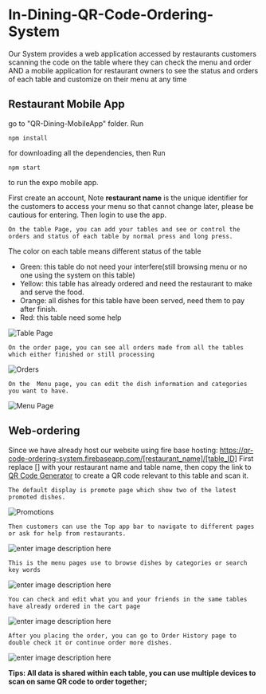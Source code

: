 # In-Dining-QR-Code-Ordering-System
Our System provides a web application accessed by restaurants customers scanning the code on the table where they can check the menu and order
AND
a mobile application for restaurant owners to see the status and orders of each table and customize on their menu at any time

## Restaurant Mobile App

go to "QR-Dining-MobileApp" folder. Run

	npm install
for downloading all the dependencies, then Run

	npm start
to run the expo mobile app.

First create an account, Note **restaurant name** is the unique identifier for the customers to access your menu so that cannot change later, please be cautious for entering.
Then login to use the app.

	On the table Page, you can add your tables and see or control the orders and status of each table by normal press and long press.
The color on each table means different status of the table
* Green: this table do not need your interfere(still browsing menu or no one using the system on this table)
* Yellow: this table has already ordered and need the restaurant to make and serve the food.
* Orange: all dishes for this table have been served, need them to pay after finish.
* Red: this table need some help

![Table Page](https://firebasestorage.googleapis.com/v0/b/qr-code-ordering-system.appspot.com/o/table%20page.png?alt=media&token=3c3195de-5dfa-4f09-87ba-f858c4da3645)



	
	On the order page, you can see all orders made from all the tables which either finished or still processing

![Orders](https://firebasestorage.googleapis.com/v0/b/qr-code-ordering-system.appspot.com/o/Orders.png?alt=media&token=6d576bab-13bd-4a78-8a75-75a9649c09d6)

	On the  Menu page, you can edit the dish information and categories you want to have.

![Menu Page](https://firebasestorage.googleapis.com/v0/b/qr-code-ordering-system.appspot.com/o/menu%20page.png?alt=media&token=1badacbf-fd41-45a2-9bc9-c8ec14effd83)


##  Web-ordering

Since we have already host our website using fire base hosting:
https://qr-code-ordering-system.firebaseapp.com/[restaurant_name]/[table_ID]
First replace [] with your restaurant name and table name, then copy the link to [QR Code Generator](https://www.qr-code-generator.com) to create a QR code relevant to this table and scan it.
 

	The default display is promote page which show two of the latest promoted dishes.
![Promotions](https://firebasestorage.googleapis.com/v0/b/qr-code-ordering-system.appspot.com/o/Promotions.png?alt=media&token=550a9020-7f30-435e-8fd3-47a2eebc9fb2)

	Then customers can use the Top app bar to navigate to different pages or ask for help from restaurants.
![enter image description here](https://firebasestorage.googleapis.com/v0/b/qr-code-ordering-system.appspot.com/o/AppBar.png?alt=media&token=6cadbf75-8118-4b6d-b6ab-2992ce85c932)


	This is the menu pages use to browse dishes by categories or search key words
![enter image description here](https://firebasestorage.googleapis.com/v0/b/qr-code-ordering-system.appspot.com/o/menu.png?alt=media&token=c30772a8-eb3a-478c-9996-c442b241aabb)

	You can check and edit what you and your friends in the same tables have already ordered in the cart page
![enter image description here](https://firebasestorage.googleapis.com/v0/b/qr-code-ordering-system.appspot.com/o/Cart.png?alt=media&token=cbef1d78-b196-4bc7-84a3-be8e69740c32)

	After you placing the order, you can go to Order History page to double check it or continue order more dishes.
![enter image description here](https://firebasestorage.googleapis.com/v0/b/qr-code-ordering-system.appspot.com/o/OrderHistory.png?alt=media&token=9f48a7bc-061d-4eef-b0f8-e828b4356d0e)


**Tips: All data is shared within each table, you can use multiple devices to scan on same QR code to order together;**




